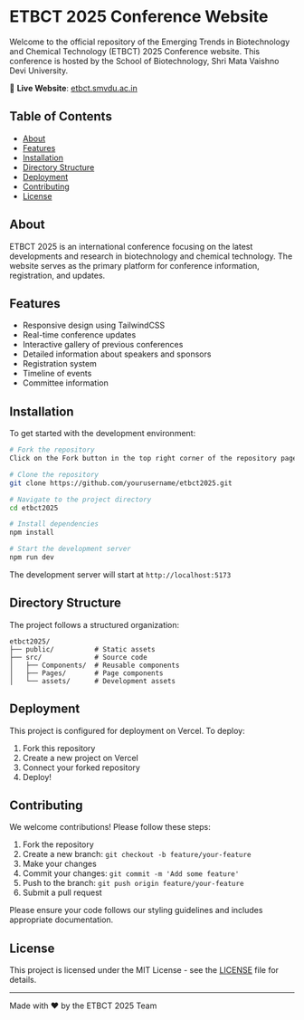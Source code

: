 # ETBCT 2025 Conference Website

Welcome to the official repository of the Emerging Trends in Biotechnology and Chemical Technology (ETBCT) 2025 Conference website. This conference is hosted by the School of Biotechnology, Shri Mata Vaishno Devi University.

🔗 **Live Website**: [etbct.smvdu.ac.in](https://etbct.smvdu.ac.in)

## Table of Contents
- [About](#about)
- [Features](#features)
- [Installation](#installation)
- [Directory Structure](#directory-structure)
- [Deployment](#deployment)
- [Contributing](#contributing)
- [License](#license)

## About

ETBCT 2025 is an international conference focusing on the latest developments and research in biotechnology and chemical technology. The website serves as the primary platform for conference information, registration, and updates.

## Features

- Responsive design using TailwindCSS
- Real-time conference updates
- Interactive gallery of previous conferences
- Detailed information about speakers and sponsors
- Registration system
- Timeline of events
- Committee information

## Installation

To get started with the development environment:

```bash
# Fork the repository
Click on the Fork button in the top right corner of the repository page

# Clone the repository
git clone https://github.com/yourusername/etbct2025.git

# Navigate to the project directory
cd etbct2025

# Install dependencies
npm install

# Start the development server
npm run dev
```

The development server will start at `http://localhost:5173`

## Directory Structure

The project follows a structured organization:

```
etbct2025/
├── public/          # Static assets
├── src/             # Source code
│   ├── Components/  # Reusable components
│   ├── Pages/       # Page components
│   └── assets/      # Development assets
```

## Deployment

This project is configured for deployment on Vercel. To deploy:

1. Fork this repository
2. Create a new project on Vercel
3. Connect your forked repository
4. Deploy!

## Contributing

We welcome contributions! Please follow these steps:

1. Fork the repository
2. Create a new branch: `git checkout -b feature/your-feature`
3. Make your changes
4. Commit your changes: `git commit -m 'Add some feature'`
5. Push to the branch: `git push origin feature/your-feature`
6. Submit a pull request

Please ensure your code follows our styling guidelines and includes appropriate documentation.

## License

This project is licensed under the MIT License - see the [LICENSE](LICENSE) file for details.

---

Made with ❤️ by the ETBCT 2025 Team